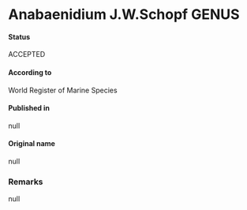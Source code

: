 Anabaenidium J.W.Schopf GENUS
=======

#### Status
ACCEPTED

#### According to
World Register of Marine Species

#### Published in
null

#### Original name
null

### Remarks
null